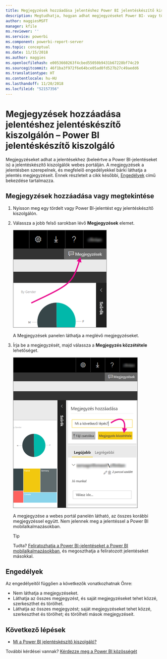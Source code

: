 ```yaml
---
title: Megjegyzések hozzáadása jelentéshez Power BI jelentéskészítő kiszolgálón
description: Megtudhatja, hogyan adhat megjegyzéseket Power BI- vagy tördelt jelentéshez Power BI jelentéskészítő kiszolgálón vagy SQL Server Reporting Services jelentéskészítő kiszolgálón.
author: maggiesMSFT
manager: kfile
ms.reviewer: ''
ms.service: powerbi
ms.component: powerbi-report-server
ms.topic: conceptual
ms.date: 11/15/2018
ms.author: maggies
ms.openlocfilehash: e0053660263f4cbed55050b9431b67228bf74c29
ms.sourcegitcommit: 46f1ba3f972f6e64bce05ad0fd527b27c49aedd6
ms.translationtype: HT
ms.contentlocale: hu-HU
ms.lasthandoff: 11/20/2018
ms.locfileid: "52157356"
---
```

# <a name="add-comments-to-a-report-in-a-report-server---power-bi-report-server"></a>Megjegyzések hozzáadása jelentéshez jelentéskészítő kiszolgálón – Power BI jelentéskészítő kiszolgáló
Megjegyzéseket adhat a jelentésekhez (beleértve a Power BI-jelentéseket is) a jelentéskészítő kiszolgálók webes portálján. A megjegyzések a jelentésben szerepelnek, és megfelelő engedélyekkel bárki láthatja a jelentés megjegyzéseit. Ennek részleteit a cikk későbbi, [Engedélyek](#permissions) című bekezdése tartalmazza.

## <a name="add-or-view-comments"></a>Megjegyzések hozzáadása vagy megtekintése
1. Nyisson meg egy tördelt vagy Power BI-jelentést egy jelentéskészítő kiszolgálón.
2. Válassza a jobb felső sarokban lévő **Megjegyzések** elemet.
   
    ![Megjegyzések kiválasztása](media/add-comments/report-server-web-portal-comments-button.png)
   
    A Megjegyzések panelen láthatja a meglévő megjegyzéseket.
3. Írja be a megjegyzését, majd válassza a **Megjegyzés közzététele** lehetőséget.
   
    ![Megjegyzés közzététele](media/add-comments/report-server-web-portal-comments-pane.png)
   
    A megjegyzése a webes portál panelén látható, az összes korábbi megjegyzéssel együtt. Nem jelennek meg a jelentéssel a Power BI mobilalkalmazásokban.
   
   > [!TIP]
   > Tudta? [Feliratozhatja a Power BI-jelentéseket a Power BI mobilalkalmazásokban](../consumer/mobile/mobile-annotate-and-share-a-tile-from-the-mobile-apps.md), és megoszthatja a feliratozott jelentéseket másokkal.
   > 
   > 

## <a name="permissions"></a>Engedélyek
Az engedélyeitől függően a következők vonatkozhatnak Önre:

* Nem láthatja a megjegyzéseket.
* Láthatja az összes megjegyzést, és saját megjegyzéseket tehet közzé, szerkeszthet és törölhet.
* Láthatja az összes megjegyzést; saját megjegyzéseket tehet közzé, szerkeszthet és törölhet; és törölheti mások megjegyzéseit.

## <a name="next-steps"></a>Következő lépések
* [Mi a Power BI jelentéskészítő kiszolgáló?](get-started.md)  

További kérdései vannak? [Kérdezze meg a Power BI közösségét](https://community.powerbi.com/)

